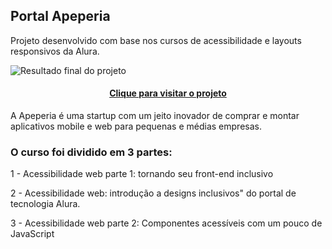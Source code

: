 ## Portal Apeperia

<p>Projeto desenvolvido com base nos cursos de acessibilidade e layouts responsivos da Alura.</p>

![Resultado final do projeto]()

<h4 align="center"><a href="https://alexandresantosal91.github.io/apeperia/">Clique para visitar o projeto</a></h4>

<p>A  Apeperia é uma startup com um jeito inovador de comprar e montar aplicativos mobile e web para pequenas e médias empresas.</p>

### O curso foi dividido em 3 partes:

1 - Acessibilidade web parte 1: tornando seu front-end inclusivo

2 - Acessibilidade web: introdução a designs inclusivos" do portal de tecnologia Alura.

3 - Acessibilidade web parte 2: Componentes acessíveis com um pouco de JavaScript

